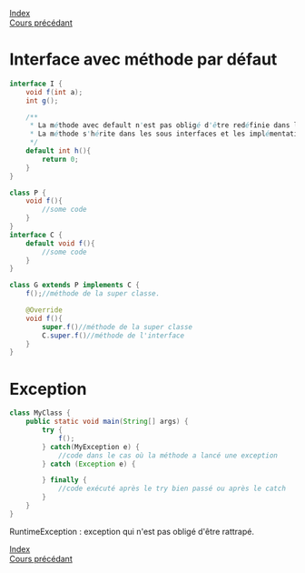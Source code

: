 [Index](./index.md)  
[Cours précédant](./cours_6.md)

# Interface avec méthode par défaut

```java
interface I {
	void f(int a);
	int g();

	/**
	 * La méthode avec default n'est pas obligé d'être redéfinie dans les classes qui implémentent cette interface
	 * La méthode s'hérite dans les sous interfaces et les implémentations.
	 */
	default int h(){
		return 0;
	}
}
```

```java
class P {
	void f(){
		//some code
	}
}
interface C {
	default void f(){
		//some code
	}
}

class G extends P implements C {
	f();//méthode de la super classe.

	@Override
	void f(){
		super.f()//méthode de la super classe
		C.super.f()//méthode de l'interface
	}
}
```


# Exception

```java
class MyClass {
	public static void main(String[] args) {
		try {
			f();
		} catch(MyException e) {
			//code dans le cas où la méthode a lancé une exception
		} catch (Exception e) {

		} finally {
			//code exécuté après le try bien passé ou après le catch
		}
	}
}

```

RuntimeException : exception qui n'est pas obligé d'être rattrapé.


[Index](./index.md)  
[Cours précédant](./cours_6.md)
